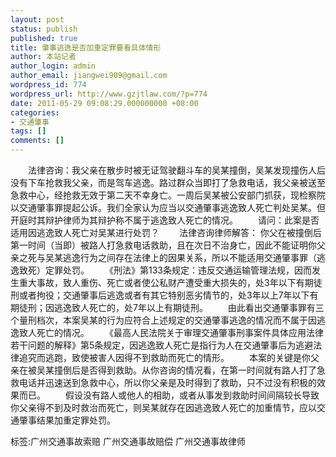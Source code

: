 ```yaml
---
layout: post
status: publish
published: true
title: 肇事逃逸是否加重定罪要看具体情形
author: 本站记者
author_login: admin
author_email: jiangwei909@gmail.com
wordpress_id: 774
wordpress_url: http://www.gzjtlaw.com/?p=774
date: 2011-05-29 09:08:29.000000000 +08:00
categories:
- 交通肇事
tags: []
comments: []
---
```

　　法律咨询：我父亲在散步时被无证驾驶翻斗车的吴某撞倒，吴某发现撞伤人后没有下车抢救我父亲，而是驾车逃逸。路过群众当即打了急救电话，我父亲被送至急救中心，经抢救无效于第二天不幸身亡。一周后吴某被公安部门抓获，现检察院以交通肇事罪提起公诉。我们全家认为应当以交通肇事逃逸致人死亡判处吴某。但开庭时其辩护律师为其辩护称不属于逃逸致人死亡的情况。 　　请问：此案是否适用因逃逸致人死亡对吴某进行处罚？ 　　法律咨询律师解答： 你父在被撞倒后第一时间（当即）被路人打急救电话救助，且在次日不治身亡，因此不能证明你父亲之死与吴某逃逸行为之间存在法律上的因果关系，所以不能适用交通肇事罪（逃逸致死）定罪处罚。 　　《刑法》第133条规定：违反交通运输管理法规，因而发生重大事故，致人重伤、死亡或者使公私财产遭受重大损失的，处3年以下有期徒刑或者拘役；交通肇事后逃逸或者有其它特别恶劣情节的，处3年以上7年以下有期徒刑；因逃逸致人死亡的，处7年以上有期徒刑。 　　由此看出交通肇事罪有三个量刑档次，本案吴某的行为应符合上述规定的交通肇事逃逸的情况而不属于因逃逸致人死亡的情况。 　　《最高人民法院关于审理交通肇事刑事案件具体应用法律若干问题的解释》第5条规定，因逃逸致人死亡是指行为人在交通肇事后为逃避法律追究而逃跑，致使被害人因得不到救助而死亡的情形。 　　本案的关键是你父亲在被吴某撞倒后是否得到救助。从你咨询的情况看，在第一时间就有路人打了急救电话并迅速送到急救中心，所以你父亲是及时得到了救助，只不过没有积极的效果而已。 　　假设没有路人或他人的相助，或者从事发到救助时间间隔较长导致你父亲得不到及时救治而死亡，则吴某就存在因逃逸致人死亡的加重情节，应以交通肇事结果加重定罪处罚。标签:广州交通事故索赔 广州交通事故赔偿 广州交通事故律师

